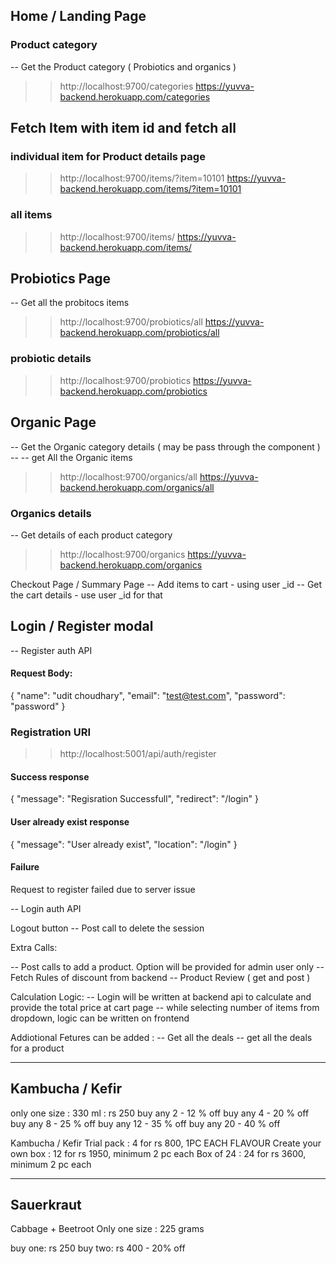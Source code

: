 ## Home / Landing Page

### Product category 
-- Get the Product category ( Probiotics and organics )
>> http://localhost:9700/categories
>> https://yuvva-backend.herokuapp.com/categories


## Fetch Item with item id and fetch all
### individual item for Product details page
>> http://localhost:9700/items/?item=10101
>> https://yuvva-backend.herokuapp.com/items/?item=10101

### all items
>> http://localhost:9700/items/
>> https://yuvva-backend.herokuapp.com/items/

## Probiotics Page
-- Get all the probitocs items
>> http://localhost:9700/probiotics/all
>> https://yuvva-backend.herokuapp.com/probiotics/all

### probiotic details
>> http://localhost:9700/probiotics
>> https://yuvva-backend.herokuapp.com/probiotics


## Organic Page
-- Get the Organic category details ( may be pass through the component )
-- -- get All the Organic items
>> http://localhost:9700/organics/all
>> https://yuvva-backend.herokuapp.com/organics/all

### Organics details
-- Get details of each product category
>> http://localhost:9700/organics
>> https://yuvva-backend.herokuapp.com/organics

Checkout Page / Summary Page
-- Add items to cart - using user _id 
-- Get the cart details - use user _id for that

## Login / Register modal
-- Register auth API
#### Request Body:
{
	"name": "udit choudhary",
	"email": "test@test.com",
	"password": "password"
}
### Registration URI
>> http://localhost:5001/api/auth/register
#### Success response
{
    "message": "Regisration Successfull",
    "redirect": "/login"
}
#### User already exist response
{
    "message": "User already exist",
    "location": "/login"
}
#### Failure
Request to register failed due to server issue



-- Login auth API  

Logout button
-- Post call to delete the session 

Extra Calls:

-- Post calls to add a product. Option will be provided for admin user only
-- Fetch Rules of discount from backend 
-- Product Review ( get and post )


Calculation Logic: 
-- Login will be written at backend api to calculate and provide the total price at cart page
-- while selecting number of items from dropdown, logic can be written on frontend 



Addiotional Fetures can be added :
-- Get all the deals 
-- get all the deals for a product




-------------------
Kambucha / Kefir
-------------------

only one size : 330 ml : rs 250
buy any 2 - 12 % off
buy any 4 - 20 % off 
buy any 8 - 25 % off
buy any 12 - 35 % off 
buy any 20 - 40 % off 

Kambucha / Kefir Trial pack : 4 for rs 800, 1PC EACH FLAVOUR
Create your own box : 12 for rs 1950, minimum 2 pc each 
Box of 24 : 24 for rs 3600, minimum 2 pc each 


-------------------
Sauerkraut
-------------------

Cabbage + Beetroot
Only one size : 225 grams

buy one: rs 250
buy two: rs 400 - 20% off 
